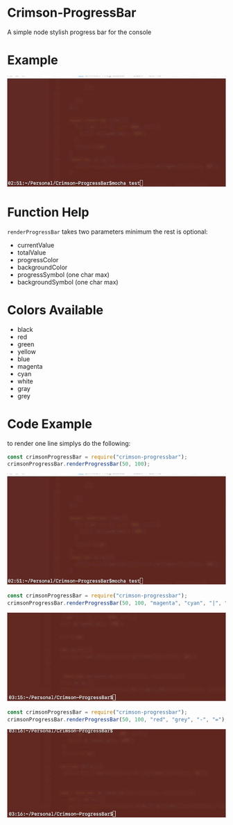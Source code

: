 # Crimson-ProgressBar

A simple node stylish progress bar for the console

# Example

![Example of Progress Bar](https://raw.githubusercontent.com/crimson-med/Crimson-ProgressBar/master/res/progress.gif)

# Function Help

`renderProgressBar` takes two parameters minimum the rest is optional:

 - currentValue
 - totalValue
 - progressColor
 - backgroundColor
 - progressSymbol (one char max)
 - backgroundSymbol (one char max)

# Colors Available

 - black
 - red
 - green
 - yellow
 - blue
 - magenta
 - cyan
 - white
 - gray
 - grey

# Code Example

to render one line simplys do the following:

```js
const crimsonProgressBar = require("crimson-progressbar");
crimsonProgressBar.renderProgressBar(50, 100);
```

![Example of Progress Bar](https://raw.githubusercontent.com/crimson-med/Crimson-ProgressBar/master/res/progress.gif)

```js
const crimsonProgressBar = require("crimson-progressbar");
crimsonProgressBar.renderProgressBar(50, 100, "magenta", "cyan", "|", "|");
```

![Example of Progress Bar](https://raw.githubusercontent.com/crimson-med/Crimson-ProgressBar/master/res/progress_style.gif)

```js
const crimsonProgressBar = require("crimson-progressbar");
crimsonProgressBar.renderProgressBar(50, 100, "red", "grey", "-", "=");
```

![Example of Progress Bar](https://raw.githubusercontent.com/crimson-med/Crimson-ProgressBar/master/res/progress_style2.gif)
